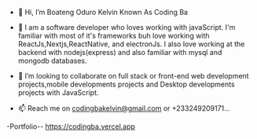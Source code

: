 - 👋 Hi, I’m Boateng Oduro Kelvin Known As Coding Ba

- 👀 I am a software developer who loves working with javaScript. I'm familiar with most of it's frameworks buh love working with ReactJs,Nextjs,ReactNative, and electronJs. I also love working at the backend with nodejs(express) and also familiar with mysql and mongodb databases. 

- 💞️ I’m looking to collaborate on full stack or front-end  web development projects,mobile developments projects and Desktop developments projects with JavaScript.

- 📫 Reach me on codingbakelvin@gmail.com or +233249209171...

-Portfolio-- https://codingba.vercel.app 


